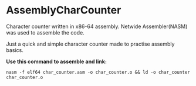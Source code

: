 # AssemblyCharCounter
Character counter written in x86-64 assembly. Netwide Assembler(NASM) was used to assemble the code.

Just a quick and simple character counter made to practise assembly basics.

**Use this command to assemble and link:**
```
nasm -f elf64 char_counter.asm -o char_counter.o && ld -o char_counter char_counter.o
```
